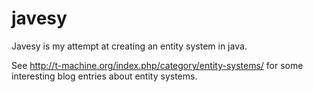 javesy
======

Javesy is my attempt at creating an entity system in java. 

See http://t-machine.org/index.php/category/entity-systems/ for some 
interesting blog entries about entity systems.
